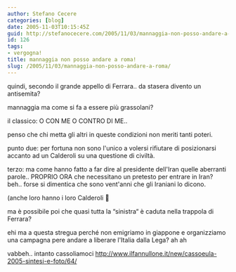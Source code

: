 ```yaml
---
author: Stefano Cecere
categories: [blog]
date: 2005-11-03T10:15:45Z
guid: http://stefanocecere.com/2005/11/03/mannaggia-non-posso-andare-a-roma/
id: 126
tags:
- vergogna!
title: mannaggia non posso andare a roma!
slug: /2005/11/03/mannaggia-non-posso-andare-a-roma/
---
```


<img src='/wp-content/lucamannaggia.jpg' alt='' align='left' />quindi, secondo il grande appello di Ferrara.. da stasera divento un antisemita?

mannaggia ma come si fa a essere pi&#xf9; grassolani?
  
il classico: O CON ME O CONTRO DI ME..

penso che chi metta gli altri in queste condizioni non meriti tanti poteri.

punto due: per fortuna non sono l'unico a volersi rifiutare di posizionarsi accanto ad un Calderoli su una questione di civiltà.

terzo: ma come hanno fatto a far dire al presidente dell'Iran quelle aberranti parole.. PROPRIO ORA che necessitano un pretesto per entrare in Iran? beh.. forse si dimentica che sono vent'anni che gli Iraniani lo dicono.
  
(anche loro hanno i loro Calderoli 🙂

ma è possibile poi che quasi tutta la &#x201c;sinistra&#x201c; è caduta nella trappola di Ferrara?

ehi ma a questa stregua perch&#xe9; non emigriamo in giappone e organizziamo una campagna pere andare a liberare l'Italia dalla Lega? ah ah

vabbeh.. intanto cassoliamoci <http://www.ilfannullone.it/new/cassoeula-2005-sintesi-e-foto/64/>